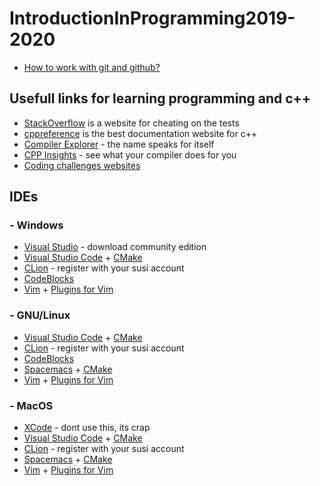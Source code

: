 # IntroductionInProgramming2019-2020
* [How to work with git and github?]( https://product.hubspot.com/blog/git-and-github-tutorial-for-beginners)
## Usefull links for learning programming and c++
* [StackOverflow](https://stackoverflow.com) is a website for cheating on the tests
* [cppreference](https://en.cppreference.com/w/) is the best documentation website for c++
* [Compiler Explorer](https://godbolt.org) - the name speaks for itself
* [CPP Insights](https://cppinsights.io) - see what your compiler does for you
* [Coding challenges websites](https://medium.com/coderbyte/the-10-best-coding-challenge-websites-for-2018-12b57645b654)

## IDEs
### - Windows
* [Visual Studio](https://visualstudio.microsoft.com) - download community edition
* [Visual Studio Code](https://code.visualstudio.com) + [CMake](https://cmake.org)
* [CLion](https://www.jetbrains.com/clion/) - register with your susi account
* [CodeBlocks](http://codeblocks.org)
* [Vim](https://www.vim.org) + [Plugins for Vim](https://stackoverflow.com/questions/4237817/configuring-vim-for-c)
### - GNU/Linux
* [Visual Studio Code](https://code.visualstudio.com) + [CMake](https://cmake.org)
* [CLion](https://www.jetbrains.com/clion/) - register with your susi account
* [CodeBlocks](http://codeblocks.org)
* [Spacemacs](http://spacemacs.org) + [CMake](https://cmake.org)
* [Vim](https://www.vim.org) + [Plugins for Vim](https://stackoverflow.com/questions/4237817/configuring-vim-for-c)
### - MacOS
* [XCode](https://developer.apple.com/xcode/) - dont use this, its crap
* [Visual Studio Code](https://code.visualstudio.com) + [CMake](https://cmake.org)
* [CLion](https://www.jetbrains.com/clion/) - register with your susi account
* [Spacemacs](http://spacemacs.org) + [CMake](https://cmake.org)
* [Vim](https://www.vim.org) + [Plugins for Vim](https://stackoverflow.com/questions/4237817/configuring-vim-for-c)
